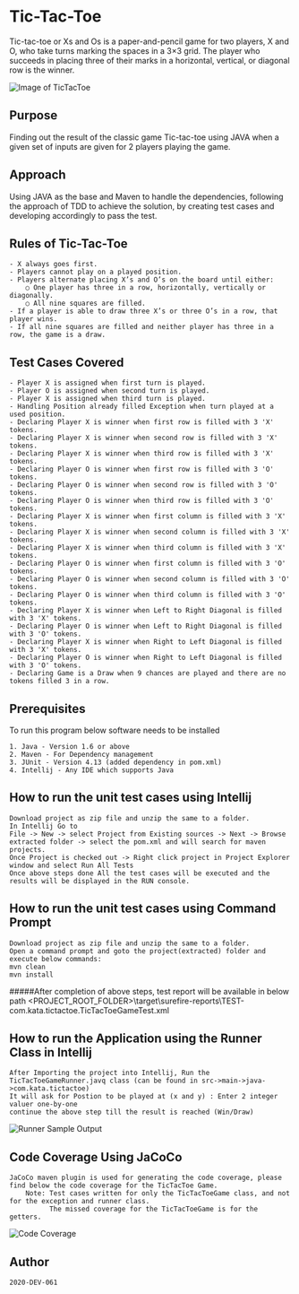 # Tic-Tac-Toe

Tic-tac-toe or Xs and Os is a paper-and-pencil game for two players, X and O, who take turns marking the spaces in a 3×3 grid. The player who succeeds in placing three of their marks in a horizontal, vertical, or diagonal row is the winner.

![Image of TicTacToe](https://static-s.aa-cdn.net/img/ios/391030527/aeee21c8d4eb63a6a927173fdf5333c2?v=1)


## Purpose

Finding out the result of the classic game Tic-tac-toe using JAVA when a given set of inputs are given for 2 players playing the game.


## Approach

Using JAVA as the base and  Maven to handle the dependencies, following the approach of TDD to achieve the solution, by creating test cases and developing accordingly to pass the test.


## Rules of Tic-Tac-Toe

    - X always goes first.
	- Players cannot play on a played position.
	- Players alternate placing X’s and O’s on the board until either:
      	○ One player has three in a row, horizontally, vertically or diagonally.
      	○ All nine squares are filled.
	- If a player is able to draw three X’s or three O’s in a row, that player wins.
	- If all nine squares are filled and neither player has three in a row, the game is a draw.


## Test Cases Covered

    - Player X is assigned when first turn is played.
	- Player O is assigned when second turn is played.
	- Player X is assigned when third turn is played.
	- Handling Position already filled Exception when turn played at a used position. 
	- Declaring Player X is winner when first row is filled with 3 'X' tokens.
	- Declaring Player X is winner when second row is filled with 3 'X' tokens.
	- Declaring Player X is winner when third row is filled with 3 'X' tokens.
	- Declaring Player O is winner when first row is filled with 3 'O' tokens.
	- Declaring Player O is winner when second row is filled with 3 'O' tokens.
	- Declaring Player O is winner when third row is filled with 3 'O' tokens.
	- Declaring Player X is winner when first column is filled with 3 'X' tokens.
    - Declaring Player X is winner when second column is filled with 3 'X' tokens.
    - Declaring Player X is winner when third column is filled with 3 'X' tokens.
    - Declaring Player O is winner when first column is filled with 3 'O' tokens.
    - Declaring Player O is winner when second column is filled with 3 'O' tokens.
    - Declaring Player O is winner when third column is filled with 3 'O' tokens.
    - Declaring Player X is winner when Left to Right Diagonal is filled with 3 'X' tokens.
    - Declaring Player O is winner when Left to Right Diagonal is filled with 3 'O' tokens.
    - Declaring Player X is winner when Right to Left Diagonal is filled with 3 'X' tokens.
    - Declaring Player O is winner when Right to Left Diagonal is filled with 3 'O' tokens.
    - Declaring Game is a Draw when 9 chances are played and there are no tokens filled 3 in a row.
    

## Prerequisites

To run this program below software needs to be installed

    1. Java - Version 1.6 or above
    2. Maven - For Dependency management
    3. JUnit - Version 4.13 (added dependency in pom.xml)
    4. Intellij - Any IDE which supports Java


## How to run the unit test cases using Intellij

    Download project as zip file and unzip the same to a folder. 
    In Intellij Go to 
    File -> New -> select Project from Existing sources -> Next -> Browse extracted folder -> select the pom.xml and will search for maven projects.
    Once Project is checked out -> Right click project in Project Explorer window and select Run All Tests
    Once above steps done All the test cases will be executed and the results will be displayed in the RUN console.
    

## How to run the unit test cases using Command Prompt

    Download project as zip file and unzip the same to a folder. 
    Open a command prompt and goto the project(extracted) folder and execute below commands:
    mvn clean
    mvn install
 
#####After completion of above steps, test report will be available in below path
    <PROJECT_ROOT_FOLDER>\target\surefire-reports\TEST-com.kata.tictactoe.TicTacToeGameTest.xml
    

## How to run the Application using the Runner Class in Intellij

    After Importing the project into Intellij, Run the TicTacToeGameRunner.javq class (can be found in src->main->java->com.kata.tictactoe)
    It will ask for Postion to be played at (x and y) : Enter 2 integer valuer one-by-one
    continue the above step till the result is reached (Win/Draw)
    
 ![Runner Sample Output](https://i.postimg.cc/gkYBW5Zg/runner-Output.png)   
    
        

## Code Coverage Using JaCoCo
 
    JaCoCo maven plugin is used for generating the code coverage, please find below the code coverage for the TicTacToe Game.
        Note: Test cases written for only the TicTacToeGame class, and not for the exception and runner class.
              The missed coverage for the TicTacToeGame is for the getters.
    
 ![Code Coverage](https://i.postimg.cc/m2cQxyrP/code-Coverage.png)
 
 
## Author
    
    2020-DEV-061
